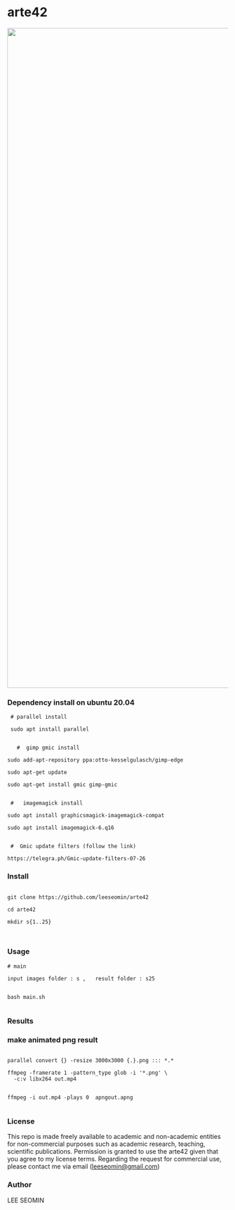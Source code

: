 # arte42


 <img src="https://github.com/leeseomin/arte42/blob/main/out.png" width="1500">

### Dependency install on ubuntu 20.04 


```
 # parallel install
 
 sudo apt install parallel
 
 
   #  gimp gmic install

sudo add-apt-repository ppa:otto-kesselgulasch/gimp-edge

sudo apt-get update

sudo apt-get install gmic gimp-gmic


 #   imagemagick install

sudo apt install graphicsmagick-imagemagick-compat

sudo apt install imagemagick-6.q16


 #  Gmic update filters (follow the link)
 
https://telegra.ph/Gmic-update-filters-07-26

```



### Install

```

git clone https://github.com/leeseomin/arte42

cd arte42

mkdir s{1..25}



```

### Usage
```
# main 

input images folder : s ,   result folder : s25


bash main.sh   


```




###  Results





 
 
 
### make animated png result
```

parallel convert {} -resize 3000x3000 {.}.png ::: *.* 

ffmpeg -framerate 1 -pattern_type glob -i '*.png' \
  -c:v libx264 out.mp4
  
  
ffmpeg -i out.mp4 -plays 0  apngout.apng
  
```  
  
  

### License

This repo is made freely available to academic and non-academic entities for non-commercial purposes such as academic research, teaching, scientific publications. Permission is granted to use the arte42 given that you agree to my license terms. Regarding the request for commercial use, please contact me via email (leeseomin@gmail.com)



###  Author

LEE SEOMIN
